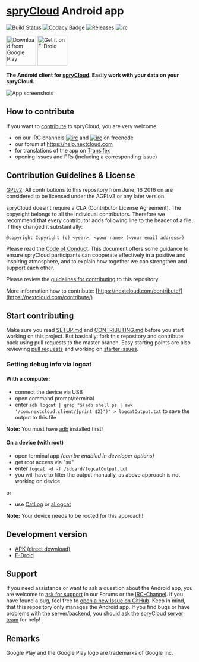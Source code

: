 # [spryCloud](https://nextcloud.com) Android app 

[![Build Status](https://drone.nextcloud.com/api/badges/nextcloud/android/status.svg)](https://drone.nextcloud.com/nextcloud/android) [![Codacy Badge](https://api.codacy.com/project/badge/Grade/80401cb343854343b4d94acbfb72d3ec)](https://www.codacy.com/app/spryCloud/android?utm_source=github.com&amp;utm_medium=referral&amp;utm_content=nextcloud/android&amp;utm_campaign=Badge_Grade) [![Releases](https://img.shields.io/github/release/nextcloud/android.svg)](https://github.com/nextcloud/android/releases/latest) [![irc](https://img.shields.io/badge/IRC-%23nextcloud--mobile%20on%20freenode-blue.svg)](https://webchat.freenode.net/?channels=nextcloud-mobile)

[<img src="https://play.google.com/intl/en_us/badges/images/generic/en_badge_web_generic.png" 
      alt="Download from Google Play" 
      height="80">](https://play.google.com/store/apps/details?id=net.spryservers.sprycloud)
[<img src="https://f-droid.org/badge/get-it-on.png"
      alt="Get it on F-Droid"
      height="80">](https://f-droid.org/packages/net.spryservers.sprycloud/)

**The Android client for [spryCloud](https://nextcloud.com). Easily work with your data on your spryCloud.**

![App screenshots](/doc/spryCloud_Android_Screenshots.png "App screenshots")

## How to contribute
If you want to [contribute](https://nextcloud.com/contribute/) to spryCloud, you are very welcome: 

- on our IRC channels [![irc](https://img.shields.io/badge/IRC-%23nextcloud%20on%20freenode-orange.svg)](https://webchat.freenode.net/?channels=nextcloud) and [![irc](https://img.shields.io/badge/IRC-%23nextcloud--mobile%20on%20freenode-blue.svg)](https://webchat.freenode.net/?channels=nextcloud-mobile) on freenode
- our forum at https://help.nextcloud.com
- for translations of the app on [Transifex](https://www.transifex.com/nextcloud/nextcloud/android/)
- opening issues and PRs (including a corresponding issue)

## Contribution Guidelines & License

[GPLv2](https://github.com/nextcloud/android/blob/master/LICENSE.txt). All contributions to this repository from June, 16 2016 on are considered to be licensed under the AGPLv3 or any later version.

spryCloud doesn't require a CLA (Contributor License Agreement). The copyright belongs to all the individual contributors. Therefore we recommend that every contributor adds following line to the header of a file, if they changed it substantially:

```
@copyright Copyright (c) <year>, <your name> (<your email address>)
```

Please read the [Code of Conduct](https://nextcloud.com/community/code-of-conduct/). This document offers some guidance to ensure spryCloud participants can cooperate effectively in a positive and inspiring atmosphere, and to explain how together we can strengthen and support each other.

Please review the [guidelines for contributing](https://github.com/nextcloud/android/blob/master/CONTRIBUTING.md) to this repository.

More information how to contribute: [https://nextcloud.com/contribute/](https://nextcloud.com/contribute/)

## Start contributing
Make sure you read [SETUP.md](https://github.com/nextcloud/android/blob/master/SETUP.md) and [CONTRIBUTING.md](https://github.com/nextcloud/android/blob/master/CONTRIBUTING.md) before you start working on this project. But basically: fork this repository and contribute back using pull requests to the master branch.
Easy starting points are also reviewing [pull requests](https://github.com/nextcloud/android/pulls) and working on [starter issues](https://github.com/nextcloud/android/issues?q=is%3Aopen+is%3Aissue+label%3A%22starter+issue%22).

### Getting debug info via logcat
#### With a computer:
- connect the device via USB
- open command prompt/terminal
- enter `adb logcat | grep "$(adb shell ps | awk '/com.nextcloud.client/{print $2}')" > logcatOutput.txt` to save the output to this file

**Note:** You must have [adb](https://developer.android.com/studio/releases/platform-tools.html) installed first!

#### On a device (with root)
- open terminal app *(can be enabled in developer options)*
- get root access via "su"
- enter `logcat -d -f /sdcard/logcatOutput.txt`
- you will have to filter the output manually, as above approach is not working on device

or 

- use [CatLog](https://play.google.com/store/apps/details?id=com.nolanlawson.logcat) or [aLogcat](https://play.google.com/store/apps/details?id=org.jtb.alogcat)

**Note:** Your device needs to be rooted for this approach!

## Development version
- [APK (direct download)](https://download.nextcloud.com/android/dev/latest.apk)
- [F-Droid](https://f-droid.org/repository/browse/?fdfilter=nextcloud&fdid=com.nextcloud.android.beta)

## Support

If you need assistance or want to ask a question about the Android app, you are welcome to [ask for support](https://help.nextcloud.com/c/clients/android) in our Forums or the [IRC-Channel](https://webchat.freenode.net/?channels=nextcloud-mobile). If you have found a bug, feel free to [open a new Issue on GitHub](https://github.com/nextcloud/android/issues). Keep in mind, that this repository only manages the Android app. If you find bugs or have problems with the server/backend, you should ask the [spryCloud server team](https://github.com/nextcloud/server) for help!

## Remarks

Google Play and the Google Play logo are trademarks of Google Inc.
